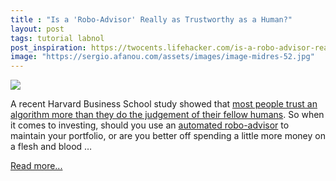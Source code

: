 ```yaml
---
title : "Is a 'Robo-Advisor' Really as Trustworthy as a Human?"
layout: post
tags: tutorial labnol
post_inspiration: https://twocents.lifehacker.com/is-a-robo-advisor-really-as-trustworthy-as-a-human-1846637183
image: "https://sergio.afanou.com/assets/images/image-midres-52.jpg"
---
```


<img src="https://i.kinja-img.com/gawker-media/image/upload/s--Ulm41rh---/c_fit,fl_progressive,q_80,w_636/rnfk9zg1lgd3zdx3wklq.jpg" /><p>A recent Harvard Business School study showed that <a href="https://medium.com/swlh/you-trust-the-algorithm-more-than-the-human-4760f7213a0a" target="_blank" rel="noopener noreferrer">most people trust an algorithm more than they do the judgement of their fellow humans</a>. So when it comes to  investing, should you use an <a href="https://www.investopedia.com/terms/r/roboadvisor-roboadviser.asp" target="_blank" rel="noopener noreferrer">automated robo-advisor</a> to maintain your portfolio, or are you better off spending a little more money on a flesh and blood …</p><p><a href="https://twocents.lifehacker.com/is-a-robo-advisor-really-as-trustworthy-as-a-human-1846637183">Read more...</a></p>